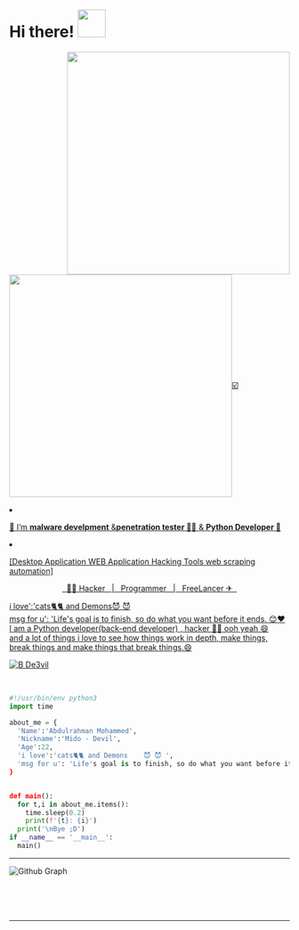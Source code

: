 <h1> Hi there! <img src="https://camo.githubusercontent.com/63371d36886ee658f5a97401f393e1ab1684b2fd3de674b8f5efc7d410b2a3d0/68747470733a2f2f6d656469612e67697068792e636f6d2f6d656469612f57556c706c634d704f43456d5447427442572f67697068792e676966" width="50">
</h1>
<img align='right' src="https://github-readme-stats.vercel.app/api?username=De3vil&count_private=true&show_icons=true&theme=chartreuse-dark" width="400" height="400">

  <a href="https://github.com/De3vil">
    <img align="center" src="https://github-readme-stats.vercel.app/api/top-langs/?username=De3vil&layout=compact&theme=chartreuse-dark&langs_count=20"width="400" height="400 />
  </a>
     
     
     
- I'm :- Abdulrahman Mohammed ~ De3vil:ballot_box_with_check:

- :purple_heart: I’m **malware develpment** &**penetration tester 👨‍💻** & **Python Developer 🐍**
- [Desktop Application WEB Application Hacking Tools web scraping automation]
  



  

 
 <p align="center"> &nbsp; 👨‍🎓 Hacker &nbsp; | &nbsp; Programmer &nbsp; | &nbsp; FreeLancer ✈ &nbsp; </p>
<p>i love':'cats🐈🐈 and Demons😈 😈<br>msg for u': 'Life's goal is to finish, so do what you want before it ends. 😊❤️ <br>I am a Python developer(back-end developer) , hacker 👨‍💻 ooh yeah 😄 
 <br>and a lot of things i love to see how things work in depth, make things,<br>break things and make things that break things.😄</br></p>


  



[![B De3vil](https://img.shields.io/badge/$-support-ff69b4.svg?style=flat)](https://www.paypal.com/paypalme/De3vil01)
</em></p>
<br>


```python
#!/usr/bin/env python3
import time

about_me = {
  'Name':'Abdulrahman Mohammed',
  'Nickname':'Mido - Devil',
  'Age':22,
  'i love':'cats🐈🐈 and Demons    😈 😈 ',
  'msg for u': 'Life's goal is to finish, so do what you want before it ends. 😊❤️'
}


def main():
  for t,i in about_me.items():
    time.sleep(0.2)
    print(f'{t}: {i}')
  print('\nBye ;D')
if __name__ == '__main__':
  main()
```
---
<table>
  <tr align='center'><img alt="Github Graph" src="https://activity-graph.herokuapp.com/graph?username=De3vil&theme=gotham&area=true" /></tr>
</table><br/><br/>


<hr />
